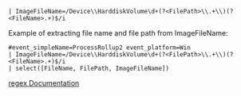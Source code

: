 ```
| ImageFileName=/Device\\HarddiskVolume\d+(?<FilePath>\\.+\\)(?<FileName>.+)$/i
```

Example of extracting file name and file path from ImageFileName:

```
#event_simpleName=ProcessRollup2 event_platform=Win
| ImageFileName=/Device\\HarddiskVolume\d+(?<FilePath>\\.+\\)(?<FileName>.+)$/i
| select([FileName, FilePath, ImageFileName])
```

[regex Documentation](https://library.humio.com/data-analysis/functions-regular-expression.html)
